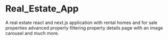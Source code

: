 # Real_Estate_App
A real estate react and next.js application with rental homes and for sale properties advanced property filtering property details page with an image carousel and much more.
